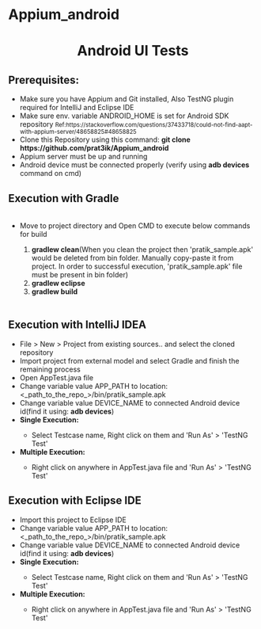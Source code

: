 # Appium_android
<h1 align="center">Android UI Tests</h1>

<p><h2>Prerequisites:</h2></p>

<ul>
<li> Make sure you have Appium and Git installed, Also TestNG plugin required for IntelliJ and Eclipse IDE</li>
<li> Make sure env. variable ANDROID_HOME is set for Android SDK repository  <small>Ref:https://stackoverflow.com/questions/37433718/could-not-find-aapt-with-appium-server/48658825#48658825 </small></li>
<li> Clone this Repository using this command: <strong>git clone https://github.com/prat3ik/Appium_android </strong> </li>
<li> Appium server must be up and running</li>
<li> Android device must be connected properly (verify using <b>adb devices</b> command on cmd)</li>
</ul>

<h2> Execution with Gradle </h2>
<ul>
<br>
<li> Move to project directory and Open CMD to execute below commands for build</li>
  <ol>
    <li><b>gradlew clean</b>(When you clean the project then 'pratik_sample.apk' would be deleted from bin folder. Manually copy-paste it from project. In order to successful execution, 'pratik_sample.apk' file must be present in bin folder)</li>
    <li><b>gradlew eclipse</b></li>
    <li><b>gradlew build</b></li>
  </ol>
<br>
</ul>

<h2> Execution with IntelliJ IDEA </h2>
<ul>
<li>File > New > Project from existing sources.. and select the cloned repository</li>
<li>Import project from external model and select Gradle and finish the remaining process </li>
<li>Open AppTest.java file</li>
<li>Change variable value APP_PATH to location: <_path_to_the_repo_>/bin/pratik_sample.apk</li>
<li>Change variable value DEVICE_NAME to connected Android device id(find it using: <b>adb devices</b>)</li>
<li> <b> Single Execution:</b></li>
<ul><li> Select Testcase name, Right click on them and 'Run As' > 'TestNG Test'</li></ul>
<li> <b> Multiple Execution:</b></li>
<ul><li> Right click on anywhere in AppTest.java file and 'Run As' > 'TestNG Test'</li></ul></ul>

<h2> Execution with Eclipse IDE </h2>
<ul>
<li> Import this project to Eclipse IDE </li>
<li>Change variable value APP_PATH to location: <_path_to_the_repo_>/bin/pratik_sample.apk</li>
<li>Change variable value DEVICE_NAME to connected Android device id(find it using: <b>adb devices</b>)</li>
<li> <b> Single Execution:</b></li>
<ul><li> Select Testcase name, Right click on them and 'Run As' > 'TestNG Test'</li></ul>
<li> <b> Multiple Execution:</b></li>
<ul><li> Right click on anywhere in AppTest.java file and 'Run As' > 'TestNG Test'</li></ul></ul>
